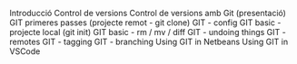 Introducció Control de versions
Control de versions amb Git (presentació)
GIT primeres passes (projecte remot - git clone)
GIT - config
GIT basic - projecte local (git init)
GIT basic - rm / mv / diff
GIT - undoing things
GIT - remotes
GIT - tagging
GIT - branching
Using GIT in Netbeans
Using GIT in VSCode
